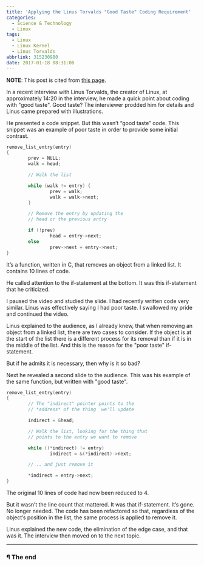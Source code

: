 ```yaml
---
title: 'Applying the Linus Torvalds "Good Taste" Coding Requirement'
categories:
  - Science & Technology
  - Linux
tags:
  - Linux
  - Linux Kernel
  - Linus Torvalds
abbrlink: 315230980
date: 2017-01-18 08:31:00
---
```


**NOTE**: This post is cited from [this page](https://medium.com/@bartobri/applying-the-linus-tarvolds-good-taste-coding-requirement-99749f37684a#.rvr5414nj).

In a recent interview with Linus Torvalds, the creator of Linux, at approximately 14:20 in the interview, he made a quick point about coding with "good taste". Good taste? The interviewer prodded him for details and Linus came prepared with illustrations.

<!-- more -->

He presented a code snippet. But this wasn’t “good taste” code. This snippet was an example of poor taste in order to provide some initial contrast.

```C
remove_list_entry(entry)
{
        prev = NULL;
        walk = head;

        // Walk the list

        while (walk != entry) {
                prev = walk;
                walk = walk->next;
        }

        // Remove the entry by updating the
        // head or the previous entry

        if (!prev)
                head = entry->next;
        else
                prev->next = entry->next;
}
```

It’s a function, written in C, that removes an object from a linked list. It contains 10 lines of code.

He called attention to the if-statement at the bottom. It was this if-statement that he criticized.

I paused the video and studied the slide. I had recently written code very similar. Linus was effectively saying I had poor taste. I swallowed my pride and continued the video.

Linus explained to the audience, as I already knew, that when removing an object from a linked list, there are two cases to consider. If the object is at the start of the list there is a different process for its removal than if it is in the middle of the list. And this is the reason for the "poor taste" if-statement.

But if he admits it is necessary, then why is it so bad?

Next he revealed a second slide to the audience. This was his example of the same function, but written with "good taste".

```C
remove_list_entry(entry)
{
        // The "indirect" pointer points to the
        // *address* of the thing  we'll update

        indirect = &head;

        // Walk the list, looking for the thing that
        // points to the entry we want to remove

        while ((*indirect) != entry)
                indirect = &(*indirect)->next;

        // .. and just remove it

        *indirect = entry->next;
}
```

The original 10 lines of code had now been reduced to 4.

But it wasn’t the line count that mattered. It was that if-statement. It’s gone. No longer needed. The code has been refactored so that, regardless of the object’s position in the list, the same process is applied to remove it.

Linus explained the new code, the elimination of the edge case, and that was it. The interview then moved on to the next topic.

---

### ¶ The end
